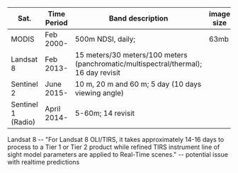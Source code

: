 | Sat. | Time Period | Band description |image size |
|--|--|--|--|
|MODIS| Feb 2000-|500m NDSI, daily; |63mb|
|Landsat 8|Feb 2013-| 15 meters/30 meters/100 meters (panchromatic/multispectral/thermal); 16 day revisit||
|Sentinel 2|June 2015-|10 m, 20 m and 60 m; 5 day (10 days viewing angle)||
|Sentinel 1 (Radio)|April 2014-|5-60m; 14 revisit||

Landsat 8 -- "For Landsat 8 OLI/TIRS, it takes approximately 14-16 days to process to a Tier 1 or Tier 2 product while refined TIRS instrument line of sight model parameters are applied to Real-Time scenes." -- potential issue with realtime predictions
